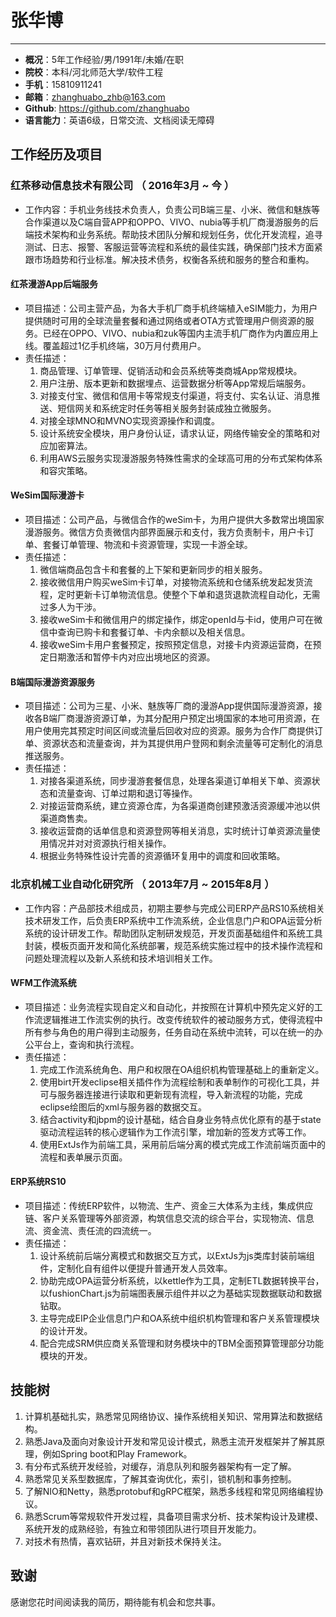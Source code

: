 # 张华博
---
 - **概况**：5年工作经验/男/1991年/未婚/在职
 - **院校**：本科/河北师范大学/软件工程 
 - **手机**：15810911241
 - **邮箱**：zhanghuabo_zhb@163.com 
 - **Github**: https://github.com/zhanghuabo
 - **语言能力**：英语6级，日常交流、文档阅读无障碍 

## 工作经历及项目

### 红茶移动信息技术有限公司 （ 2016年3月 ~ 今 ）

- 工作内容：手机业务线技术负责人，负责公司B端三星、小米、微信和魅族等合作渠道以及C端自营APP和OPPO、VIVO、nubia等手机厂商漫游服务的后端技术架构和业务系统。帮助技术团队分解和规划任务，优化开发流程，追寻测试、日志、报警、客服运营等流程和系统的最佳实践，确保部门技术方面紧跟市场趋势和行业标准。解决技术债务，权衡各系统和服务的整合和重构。

#### 红茶漫游App后端服务 
- 项目描述：公司主营产品，为各大手机厂商手机终端植入eSIM能力，为用户提供随时可用的全球流量套餐和通过网络或者OTA方式管理用户侧资源的服务。已经在OPPO、VIVO、nubia和zuk等国内主流手机厂商作为内置应用上线。覆盖超过1亿手机终端，30万月付费用户。
- 责任描述：
    1. 商品管理、订单管理、促销活动和会员系统等类商城App常规模块。
    2. 用户注册、版本更新和数据埋点、运营数据分析等App常规后端服务。
    3. 对接支付宝、微信和信用卡等常规支付渠道，将支付、实名认证、消息推送、短信网关和系统定时任务等相关服务封装成独立微服务。
    4. 对接全球MNO和MVNO实现资源操作和调度。
    5. 设计系统安全模块，用户身份认证，请求认证，网络传输安全的策略和对应加密算法。
    6. 利用AWS云服务实现漫游服务特殊性需求的全球高可用的分布式架构体系和容灾策略。

#### WeSim国际漫游卡
- 项目描述：公司产品，与微信合作的weSim卡，为用户提供大多数常出境国家漫游服务。微信方负责微信内部界面展示和支付，我方负责制卡，用户卡订单、套餐订单管理、物流和卡资源管理，实现一卡游全球。
- 责任描述：
    1. 微信端商品包含卡和套餐的上下架和更新同步的相关服务。
    2. 接收微信用户购买weSim卡订单，对接物流系统和仓储系统发起发货流程，定时更新卡订单物流信息。使整个下单和退货退款流程自动化，无需过多人为干涉。
    3. 接收weSim卡和微信用户的绑定操作，绑定openId与卡id，使用户可在微信中查询已购卡和套餐订单、卡内余额以及相关信息。
    4. 接收weSim卡用户套餐预定，按照预定信息，对接卡内资源运营商，在预定日期激活和暂停卡内对应出境地区的资源。

#### B端国际漫游资源服务
- 项目描述：公司为三星、小米、魅族等厂商的漫游App提供国际漫游资源，接收各B端厂商漫游资源订单，为其分配用户预定出境国家的本地可用资源，在用户使用完其预定时间区间或流量后回收对应的资源。服务为合作厂商提供订单、资源状态和流量查询，并为其提供用户登网和剩余流量等可定制化的消息推送服务。
- 责任描述：
    1. 对接各渠道系统，同步漫游套餐信息，处理各渠道订单相关下单、资源状态和流量查询、订单过期和退订等操作。
    2. 对接运营商系统，建立资源仓库，为各渠道商创建预激活资源缓冲池以供渠道商售卖。
    3. 接收运营商的话单信息和资源登网等相关消息，实时统计订单资源流量使用情况并对对资源执行相关操作。
    4. 根据业务特殊性设计完善的资源循环复用中的调度和回收策略。

 
### 北京机械工业自动化研究所 （ 2013年7月 ~ 2015年8月 ）
- 工作内容：产品部技术组成员，初期主要参与完成公司ERP产品RS10系统相关技术研发工作，后负责ERP系统中工作流系统，企业信息门户和OPA运营分析系统的设计研发工作。帮助团队定制研发规范，开发页面基础组件和系统工具封装，模板页面开发和简化系统部署，规范系统实施过程中的技术操作流程和问题处理流程以及新人系统和技术培训相关工作。

#### WFM工作流系统
- 项目描述：业务流程实现自定义和自动化，并按照在计算机中预先定义好的工作流逻辑推进工作流实例的执行。改变传统软件的被动服务方式，使得流程中所有参与角色的用户得到主动服务，任务自动在系统中流转，可以在统一的办公平台上，查询和执行流程。
- 责任描述：
    1. 完成工作流系统角色、用户和权限在OA组织机构管理基础上的重新定义。
    2. 使用birt开发eclipse相关插件作为流程绘制和表单制作的可视化工具，并可与服务器连接进行读取和更新现有流程，导入新流程的功能，完成eclipse绘图后的xml与服务器的数据交互。
    3. 结合activity和jbpm的设计基础，结合自身业务特点优化原有的基于state驱动流程运转的核心逻辑作为工作流引擎，增加新的签发方式等工作。
    4. 使用ExtJs作为前端工具，采用前后端分离的模式完成工作流前端页面中的流程和表单展示页面。

#### ERP系统RS10 
- 项目描述：传统ERP软件，以物流、生产、资金三大体系为主线，集成供应链、客户关系管理等外部资源，构筑信息交流的综合平台，实现物流、信息流、资金流、责任流的四流统一。
- 责任描述：
	1. 设计系统前后端分离模式和数据交互方式，以ExtJs为js类库封装前端组件，定制化自有组件以便提升普通开发人员效率。
	2. 协助完成OPA运营分析系统，以kettle作为工具，定制ETL数据转换平台，以fushionChart.js为前端图表展示组件并以之为基础实现数据联动和数据钻取。
	3. 主导完成EIP企业信息门户和OA系统中组织机构管理和客户关系管理模块的设计开发。
	4. 配合完成SRM供应商关系管理和财务模块中的TBM全面预算管理部分功能模块的开发。


## 技能树
1. 计算机基础扎实，熟悉常见网络协议、操作系统相关知识、常用算法和数据结构。
1. 熟悉Java及面向对象设计开发和常见设计模式，熟悉主流开发框架并了解其原理，例如Spring boot和Play Framework。
2. 有分布式系统开发经验，对缓存，消息队列和服务器架构有一定了解。
3. 熟悉常见关系型数据库，了解其查询优化，索引，锁机制和事务控制。
4. 了解NIO和Netty，熟悉protobuf和gRPC框架，熟悉多线程和常见网络编程协议。
6. 熟悉Scrum等常规软件开发过程，具备项目需求分析、技术架构设计及建模、系统开发的成熟经验，有独立和带领团队进行项目开发能力。
7. 对技术有热情，喜欢钻研，并且对新技术保持关注。


## 致谢
感谢您花时间阅读我的简历，期待能有机会和您共事。
